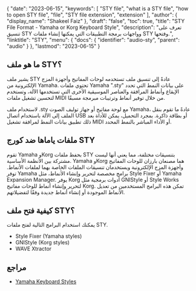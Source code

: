 {
  "date": "2023-06-15",
  "keywords": [
    "STY file",
    "what is a STY file",
    "how to open STY file",
    "file",
    "STY file extension",
    "extension"
  ],
  "author": {
    "display_name": "Shakeel Faiz"
  },
  "draft": "false",
  "toc": true,
  "title": "STY File Format - Yamaha or Korg Keyboard Style",
  "description": "تعرف على تنسيق STY وواجهات برمجة التطبيقات التي يمكنها إنشاء ملفات STY وفتحها.",
  "linktitle": "STY",
  "menu": {
    "docs": {
      "identifier": "audio-sty",
      "parent": "audio"
    }
  },
  "lastmod": "2023-06-15"
}

## ما هو ملف STY؟

يشير ملف STY عادةً إلى تنسيق ملف تستخدمه لوحات المفاتيح وأجهزة المزج الإلكترونية من Yamaha. تحتوي ملفات Yamaha ".sty" على بيانات النمط التي تحدد الإيقاع وأنماط المرافقة والعناصر الموسيقية الأخرى التي تستخدمها الآلة، وتستخدم لتحسين تشغيل ملفات MIDI من خلال توفير أنماط وترتيبات مبرمجة مسبقًا.

لاستخدام ملف .sty مع لوحة مفاتيح أو جهاز توليف الصوت Yamaha، عادةً ما تقوم بنقل الملف إلى الآلة باستخدام اتصال USB أو بطاقة ذاكرة. بمجرد التحميل، يمكن للأداة بعد ذلك تطبيق بيانات النمط لمرافقة تشغيل MIDI أو الأداء المباشر بالنمط المحدد.

## ملفات ياماها ضد كورج STY

تقوم Yamaha وKorg بحفظ ملفات STY بتنسيقات مختلفة، مما يعني أنها ليست مشتركة بين الأنظمة الأساسية. Yamaha وKorg هما مصنعان بارزان للوحات المفاتيح وأجهزة المزج الإلكترونية ويستخدمان تنسيقات الملفات الخاصة بهما لملفات الأنماط. توفر Yamaha برامج مخصصة لتحرير وإنشاء الأنماط، مثل Style Fixer أو Yamaha Expansion Manager. يوفر Korg أدوات برمجية مثل GNIStyle أو Style Works لتحرير وإنشاء أنماط للوحات مفاتيح Korg. تمكن هذه البرامج المستخدمين من تعديل الأنماط الموجودة أو إنشاء أنماط جديدة وفقًا لتفضيلاتهم.

## كيفية فتح ملف STY؟

يمكنك استخدام البرامج التالية لفتح ملفات STY.

- Style Fixer (Yamaha styles)
- GNIStyle (Korg styles)
- WAVE Xtractor

## مراجع
* [Yamaha Keyboard Styles](https://psrtutorial.com/sty/yamaha/index.html)
